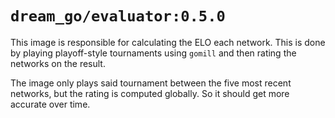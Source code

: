 # `dream_go/evaluator:0.5.0`

This image is responsible for calculating the ELO each network. This is done by playing playoff-style tournaments using `gomill` and then rating the networks on the result.

The image only plays said tournament between the five most recent networks, but the rating is computed globally. So it should get more accurate over time.
